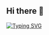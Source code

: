 ## Hi there 👋

<a href="https://git.io/typing-svg"><img src="https://readme-typing-svg.demolab.com?font=Fira+Code&pause=1000&color=F7F7F7&background=0EC6FB&center=true&vCenter=true&width=100&lines=Flutter" alt="Typing SVG" /></a>
